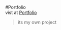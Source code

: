 

#Portfolio
<br>
vist at [Portfolio](https://abdullahaldot22.github.io/portfolio)

> its my own project
 
 

